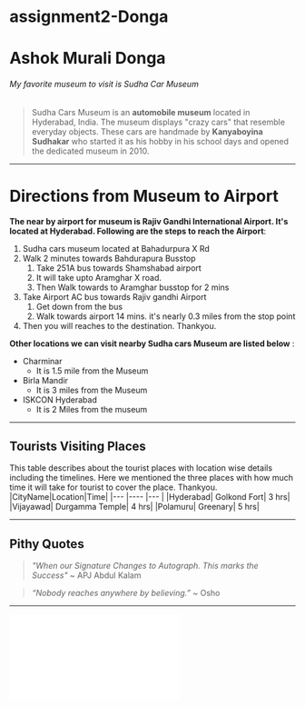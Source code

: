 # assignment2-Donga

# Ashok Murali Donga
###### My favorite museum to visit is Sudha Car Museum
> Sudha Cars Museum is an **automobile museum** located in Hyderabad, India. The museum displays "crazy cars" that resemble everyday objects. These cars are handmade by __Kanyaboyina Sudhakar__ who started it as his hobby in his school days and opened the dedicated museum in 2010.

-----
# Directions from Museum to Airport
 **The near by airport for museum is Rajiv Gandhi International Airport. It's located at Hyderabad. Following are the steps to reach the Airport**: 
1. Sudha cars museum located at Bahadurpura X Rd
2. Walk 2 minutes towards Bahdurapura Busstop
    1. Take 251A bus towards Shamshabad airport
    7. It will take upto Aramghar X road.
    6. Then Walk towards to Aramghar busstop for 2 mins
3. Take Airport AC bus towards Rajiv gandhi Airport
    1. Get down from the bus
    2. Walk towards airport 14 mins. it's nearly 0.3 miles from the stop point
4. Then you will reaches to the destination. Thankyou.

**Other locations we can visit nearby Sudha cars Museum are listed below** : 
* Charminar
    - It is 1.5 mile from the Museum
* Birla Mandir
    - It is 3 miles from the Museum
* ISKCON Hyderabad
    - It is 2 Miles from the museum

****
## Tourists Visiting Places
This table describes about the tourist places with location wise details including the timelines. Here we mentioned the three places with how much time it will take for tourist to cover the place. Thankyou.                                       
|CityName|Location|Time|
|---     |----    |--- |
|Hyderabad| Golkond Fort| 3 hrs|
|Vijayawad| Durgamma Temple| 4 hrs|
|Polamuru|  Greenary| 5 hrs|

----
## Pithy Quotes

> *"When our Signature Changes to Autograph. This marks the Success"* ~ APJ Abdul Kalam

> *“Nobody reaches anywhere by believing.”* ~ Osho


 

****
![AboutMe](AboutMe.md)

